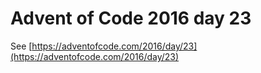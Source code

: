 # Advent of Code 2016 day 23

See [https://adventofcode.com/2016/day/23](https://adventofcode.com/2016/day/23)
